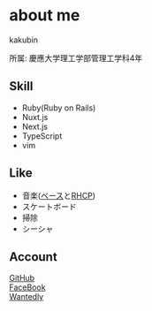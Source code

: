 # about me
kakubin

所属: 慶應大学理工学部管理工学科4年


## Skill
- Ruby(Ruby on Rails)
- Nuxt.js
- Next.js
- TypeScript
- vim

## Like
- 音楽([ベース](https://www.google.com/search?q=fender+usa+jazz+bass+american+standard+olympic+white&tbm=isch&ved=2ahUKEwjU35Cfyu7uAhWQBaYKHY1eDCIQ2-cCegQIABAA&oq=fender+usa+jazz+bass+american+standard+olympic+white&gs_lcp=CgNpbWcQA1AAWABgjVVoAHAAeACAAQCIAQCSAQCYAQCqAQtnd3Mtd2l6LWltZw&sclient=img&ei=69ErYJS-MJCLmAWNvbGQAg&bih=1101&biw=1848)と[RHCP](https://www.youtube.com/watch?v=oabjND9QW8Q))
- スケートボード
- 掃除
- シーシャ

## Account
[GitHub](https://github.com/kakubin) <br>
[FaceBook](https://www.facebook.com/profile.php?id=100014104476423) <br>
[Wantedly](https://www.wantedly.com/users/102510047)
